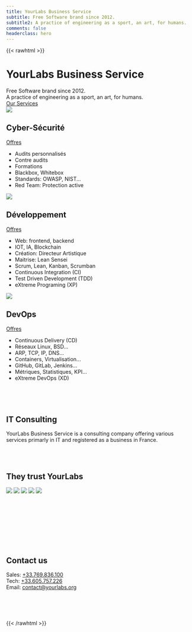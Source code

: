```yaml
---
title: YourLabs Business Service
subtitle: Free Software brand since 2012.
subtitle2: A practice of engineering as a sport, an art, for humans.
comments: false
headerclass: hero
---
```


{{< rawhtml >}}
<style type="text/css">
main p {
  text-align: justify;
}
main h2 {
  text-align: center;
  margin-top: 5rem;
  margin-bottom: 3rem;
  font-weight: 600;
  font-size: 3rem;
}
a h3 {
  color: #444fff;
}
</style>

<div class="hero" style="background-image: url(/img/backgrounds/pexel-1312.jpg)">
  <div class="hero-inner">
    <h1>YourLabs Business Service</h1>
    <span class="subtitle">
      Free Software brand since 2012.
      <br />
      A practice of engineering as a sport, an art, for humans.
      <br />
      <a href="/#services" class="action">Our Services</a>
    </span>
  </div>
</div>


<div class="product-container" style="">
  <div class="homepage-content">
    <a name="services"></a>
    <div class="services">
      <div class="service">
        <img loading="lazy" src="/img/cybersecurity.svg" />
        <h2>Cyber-Sécurité</h2>
        <a class="action" href="/secops/">Offres</a>
        <ul>
            <li>Audits personnalisés</li>
            <li>Contre audits</li>
            <li>Formations</li>
            <li>Blackbox, Whitebox</li>
            <li>Standards: OWASP, NIST...</li>
            <li>Red Team: Protection active</li>
        </ul>
      </div>
      <div class="service">
        <img loading="lazy" src="/img/web_development.svg" />
        <h2>Développement</h2>
        <a class="action" href="/dev/">Offres</a>
        <ul>
            <li>
                Web: frontend, backend
            </li>
            <li>
                IOT, IA, Blockchain
            </li>
            <li>
                Création: Directeur Artistique
            </li>
            <li>
                Maitrise: Lean Sensei
            </li>
            <li>
                Scrum, Lean, Kanban, Scrumban
            </li>
            <li>
                Continuous Integration (CI)
            </li>
            <li>
                Test Driven Development (TDD)
            </li>
            <li>
                eXtreme Programing (XP)
            </li>
        </ul>
      </div>
      <div class="service">
        <img loading="lazy" src="/img/online_storage.svg" />
        <h2>DevOps</h2>
        <a class="action" href="/devops/">Offres</a>
        <ul>
            <li>
                Continuous Delivery (CD)
            </li>
            <li>
                Réseaux Linux, BSD...
            </li>
            <li>ARP, TCP, IP, DNS...</li>
            <li>Containers, Virtualisation...</li>
            <li>GitHub, GitLab, Jenkins...</li>
            <li>Métriques, Statistiques, KPI...</li>
            <li>eXtreme DevOps (XD)</li>
        </ul>
      </div>
    </div>
  </div>
</div>

<div class="hero" style="background-image: url(/img/backgrounds/glass-1312.jpg); background-position: center; height: auto; padding: 3rem 0">
  <div class="hero-inner">
    <h2>IT Consulting</h2>
    <div class="container">
      <span class="subtitle">
        YourLabs Business Service is a consulting company offering various services primarly in IT and registered as a business in France.
      </span>
    </div>
  </div>
</div>

<div class="container" style="padding-bottom: 3.5rem">
  <h2>They trust YourLabs</h2>

  <div class="homepage-content">
    <div class="logos">
      <img src="/img/logo/france-500.jpg" />
      <img src="/img/logo/accenture.png" />
      <img src="/img/logo/betagouv.jpg" />
      <img src="/img/logo/octo-500.png" />
      <img src="/img/logo/secu.png" />
    </div>
  </div>
</div>

<div class="hero" style="background-image: url(/img/backgrounds/earth-1312.jpg); background-position: center; height: auto; padding: 5rem 0">
  <div class="hero-inner">
    <h2>Contact us</h2>
    <div class="container">
      <span class="subtitle">
        Sales: <a href="tel:+33.605.757.226">+33.769.836.100</a>
        </br>
        Tech: <a href="tel:+33.605.757.226">+33.605.757.226</a>
        </br>
        Email: <a href="mailto:contact@yourlabs.org">contact@yourlabs.org</a>
      </span>
    </div>
  </div>
</div>
{{< /rawhtml >}}
